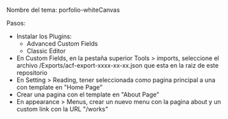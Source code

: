 Nombre del tema: porfolio-whiteCanvas

Pasos:
  * Instalar los Plugins:
      * Advanced Custom Fields 
      * Classic Editor    
  * En Custom Fields, en la pestaña superior Tools > imports, seleccione el archivo /Exports/acf-export-xxxx-xx-xx.json que esta en la raiz de este repositorio
  * En Setting > Reading, tener seleccionada como pagina principal a una con template en "Home Page"
  * Crear una pagina con el template en "About Page"
  * En appearance > Menus, crear un nuevo menu con la pagina about y un custom link con la URL "/works"
  
  

